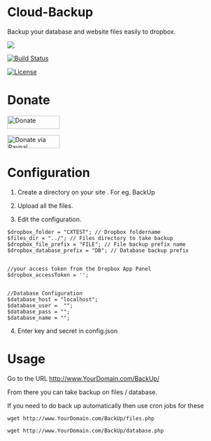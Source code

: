 # Cloud-Backup
Backup your database and website files easily to dropbox.


<img src="http://images.snoork.com/images/1974137711_Firefox_Screenshot_2015-11-24T06-28-53.649Z.png">

[![Build Status](http://img.shields.io/badge/Version-1.0-green.svg)]( http://img.shields.io/badge/Version-1.0-green.svg )

[![License](http://img.shields.io/badge/License-MIT-lightgrey.svg)](http://img.shields.io/badge/License-MIT-lightgrey.svg)

# Donate

 <a href="https://www.patreon.com/Pjijin" title="Donate to this project"><img src="https://s3.amazonaws.com/patreon_public_assets/toolbox/patreon.png" width="120px" height="30px" alt="Donate" /></a>
 
 
 <a href="https://www.devzstudio.com/donate.php" title="Donate to this project via Paypal"><img src=" https://www.paypalobjects.com/webstatic/mktg/Logo/pp-logo-200px.png" width="120px" height="30px" alt="Donate via Paypal" /></a>
 

# Configuration


1) Create a directory on your site . For eg. BackUp

2) Upload all the files.

3) Edit the configuration.


```
$dropbox_folder = "CXTEST"; // Dropbox foldername
$files_dir = "../"; // Files directory to take backup
$dropbox_file_prefix = "FILE"; // File backup prefix name
$dropbox_database_prefix = "DB"; // Database backup prefix


//your access token from the Dropbox App Panel
$dropbox_accessToken = '';


//Database Configuration
$database_host = "localhost";
$database_user =  "";
$database_pass = "";
$database_name = "";
```

4) Enter key and secret in config.json

# Usage

Go to the URL http://www.YourDomain.com/BackUp/

From there you can take backup on files / database.

If you need to do back up automatically then use cron jobs for these

```
wget http://www.YourDomain.com/BackUp/files.php
```

```
wget http://www.YourDomain.com/BackUp/database.php
```

